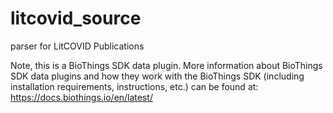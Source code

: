 # litcovid_source
parser for LitCOVID Publications

Note, this is a BioThings SDK data plugin. More information about BioThings SDK data plugins and how they work with the BioThings SDK (including installation requirements, instructions, etc.) can be found at: https://docs.biothings.io/en/latest/
